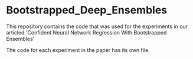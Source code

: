 # Bootstrapped_Deep_Ensembles

This repository contains the code that was used for the experiments in our articled 'Confident Neural Network Regression With Bootstrapped Ensembles'

The code for each experiment in the paper has its own file. 
